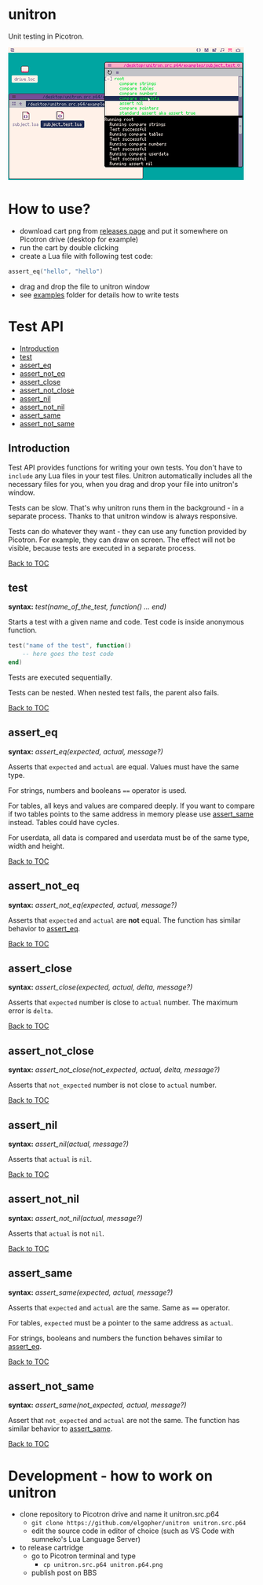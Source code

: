unitron 
=======

Unit testing in Picotron.

![Screenshot](label.png "unitron")

How to use?
===========

* download cart png from [releases page](https://github.com/elgopher/unitron/releases) and put it somewhere on Picotron drive (desktop for example)
* run the cart by double clicking 
* create a Lua file with following test code:

```lua
assert_eq("hello", "hello")
```

* drag and drop the file to unitron window
* see [examples](examples) folder for details how to write tests

Test API
========

* [Introduction](#introduction)
* [test](#test)
* [assert_eq](#assert_eq)
* [assert_not_eq](#assert_not_eq)
* [assert_close](#assert_close)
* [assert_not_close](#assert_not_close)
* [assert_nil](#assert_nil)
* [assert_not_nil](#assert_not_nil)
* [assert_same](#assert_same)
* [assert_not_same](#assert_not_same)

Introduction 
------------

Test API provides functions for writing your own tests. You don't have to `include` any Lua files in your test files. Unitron automatically includes all the necessary files for you, when you drag and drop your file into unitron's window.

Tests can be slow. That's why unitron runs them in the background - in a separate process. Thanks to that unitron window is always responsive.

Tests can do whatever they want - they can use any function provided by Picotron. For example, they can draw on screen. The effect will not be visible, because tests are executed in a separate process.

[Back to TOC](#test-api)

test
----

**syntax:** *test(name_of_the_test, function() ... end)*

Starts a test with a given name and code. Test code is inside anonymous function.

```lua
test("name of the test", function()
    -- here goes the test code
end)
```

Tests are executed sequentially.

Tests can be nested. When nested test fails, the parent also fails.

[Back to TOC](#test-api)

assert_eq
---------

**syntax:** *assert_eq(expected, actual, message?)*

Asserts that `expected` and `actual` are equal. Values must have the same type.

For strings, numbers and booleans `==` operator is used.

For tables, all keys and values are compared deeply. 
If you want to compare if two tables points to the same address in memory please use [assert_same](#assert_same) instead. 
Tables could have cycles.

For userdata, all data is compared and userdata must be of the same type, width and height.

[Back to TOC](#test-api)

assert_not_eq
-------------

**syntax:** *assert_not_eq(expected, actual, message?)*

Asserts that `expected` and `actual` are **not** equal. The function has similar behavior to [assert_eq](#assert_eq).

[Back to TOC](#test-api)

assert_close
------------

**syntax:** *assert_close(expected, actual, delta, message?)*

Asserts that `expected` number is close to `actual` number. The maximum error is `delta`.

[Back to TOC](#test-api)

assert_not_close
----------------

**syntax:** *assert_not_close(not_expected, actual, delta, message?)*

Asserts that `not_expected` number is not close to `actual` number. 

[Back to TOC](#test-api)

assert_nil
----------

**syntax:** *assert_nil(actual, message?)*

Asserts that `actual` is `nil`.

[Back to TOC](#test-api)

assert_not_nil
--------------

**syntax:** *assert_not_nil(actual, message?)*

Asserts that `actual` is not `nil`.

[Back to TOC](#test-api)

assert_same
-----------

**syntax:** *assert_same(expected, actual, message?)*

Asserts that `expected` and `actual` are the same. Same as `==` operator.

For tables, `expected` must be a pointer to the same address as `actual`.

For strings, booleans and numbers the function behaves similar to [assert_eq](#assert_eq).  


[Back to TOC](#test-api)

assert_not_same
---------------

**syntax:** *assert_same(not_expected, actual, message?)*

Assert that `not_expected` and `actual` are not the same. The function has similar behavior to [assert_same](#assert_same).

[Back to TOC](#test-api)

Development - how to work on unitron
====================================

* clone repository to Picotron drive and name it unitron.src.p64
    * `git clone https://github.com/elgopher/unitron unitron.src.p64`
    * edit the source code in editor of choice (such as VS Code with sumneko's Lua Language Server)
* to release cartridge
    * go to Picotron terminal and type
        * `cp unitron.src.p64 unitron.p64.png`
    * publish post on BBS